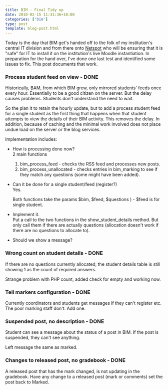 ```yaml
---
title: BIM - Final Tidy up
date: 2010-02-15 11:31:36+10:00
categories: ['bim']
type: post
template: blog-post.html
---
```

Today is the day that BIM get's handed off to the folk of my institution's central IT division and from there onto [Netspot](http://netspot.com.au/) who will be ensuring that it is "safe" for IT to install it on the institution's live Moodle instantiation. In preparation for the hand over, I've done one last test and identified some issues to fix. This post documents that work.

### Process student feed on view - DONE

Historically, BAM, from which BIM grew, only mirrored students' feeds once every hour. Essentially to be a good citizen on the server. But the delay causes problems. Students don't understand the need to wait.

So the plan it to retain the hourly update, but to add a process student feed for a single student as the first thing that happens when that student attempts to view the details of their BIM activity. This removes the delay. In addition, because of caching and the minimal work involved does not place undue load on the server or the blog services.

Implementation includes:

- How is processing done now?  
    2 main functions
    1. bim\_process\_feed - checks the RSS feed and processes new posts.
    2. bim\_process\_unallocated - checks entries in bim\_marking to see if they match any questions (some might have been added).
- Can it be done for a single student/feed (register?)  
    Yes.
    
    Both functions take the params $bim, $feed, $questions ) - $feed is for single student.
    
- Implement it.  
    Put a call to the two functions in the show\_student\_details method. But only call them if there are actually questions (allocation doesn't work if there are no questions to allocate to).
- Should we show a message?

### Wrong count on student details - DONE

If there are no questions currently allocated, the student details table is still showing 1 as the count of required answers.

Strange problem with PHP count, added check for empty and working now.

### Tell markers configuration - DONE

Currently coordinators and students get messages if they can't register etc. The poor marking staff don't. Add one.

### Suspended post, no description - DONE

Student can see a message about the status of a post in BIM. If the post is suspended, they can't see anything.

Left message the same as marked.

### Changes to released post, no gradebook - DONE

A released post that has the mark changed, is not updating in the gradebook. Have any change to a released post (mark or comments) set the post back to Marked.